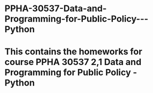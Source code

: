 # PPHA-30537-Data-and-Programming-for-Public-Policy---Python

# This contains the homeworks for course PPHA 30537 2,1 Data and Programming for Public Policy - Python

